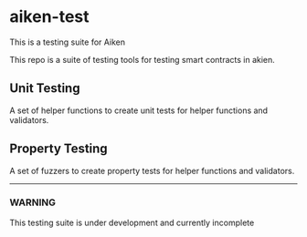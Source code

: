 # aiken-test
This is a testing suite for Aiken

This repo is a suite of testing tools for testing smart contracts in akien.

## Unit Testing

A set of helper functions to create unit tests for helper functions and validators.

## Property Testing

A set of fuzzers to create property tests for helper functions and validators.

---

### WARNING

This testing suite is under development and currently incomplete
